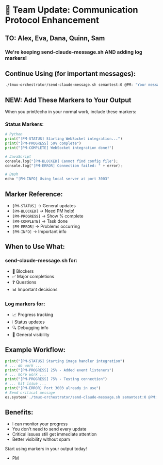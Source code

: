 # 📢 Team Update: Communication Protocol Enhancement

## TO: Alex, Eva, Dana, Quinn, Sam

### We're keeping send-claude-message.sh AND adding log markers!

## Continue Using (for important messages):
```bash
./tmux-orchestrator/send-claude-message.sh semantest:0 @PM: "Your message"
```

## NEW: Add These Markers to Your Output

When you print/echo in your normal work, include these markers:

### Status Markers:
```python
# Python
print("[PM-STATUS] Starting WebSocket integration...")
print("[PM-PROGRESS] 50% complete")
print("[PM-COMPLETE] WebSocket integration done!")

# JavaScript
console.log("[PM-BLOCKED] Cannot find config file");
console.log("[PM-ERROR] Connection failed: " + error);

# Bash
echo "[PM-INFO] Using local server at port 3003"
```

## Marker Reference:
- `[PM-STATUS]` → General updates
- `[PM-BLOCKED]` → Need PM help! 
- `[PM-PROGRESS]` → Show % complete
- `[PM-COMPLETE]` → Task done
- `[PM-ERROR]` → Problems occurring
- `[PM-INFO]` → Important info

## When to Use What:

### send-claude-message.sh for:
- 🚨 Blockers
- ✅ Major completions  
- ❓ Questions
- 📊 Important decisions

### Log markers for:
- 📈 Progress tracking
- ℹ️ Status updates
- 🔍 Debugging info
- 📝 General visibility

## Example Workflow:
```python
print("[PM-STATUS] Starting image handler integration")
# ... do work ...
print("[PM-PROGRESS] 25% - Added event listeners")
# ... more work ...
print("[PM-PROGRESS] 75% - Testing connection")
# ... hit issue ...
print("[PM-ERROR] Port 3003 already in use")
# Send critical message
os.system('./tmux-orchestrator/send-claude-message.sh semantest:0 @PM: "[PM-BLOCKED] Port conflict, need guidance"')
```

## Benefits:
- I can monitor your progress
- You don't need to send every update
- Critical issues still get immediate attention
- Better visibility without spam

Start using markers in your output today!

- PM